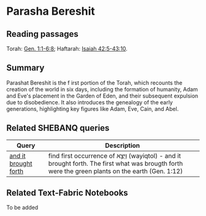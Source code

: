 # Parasha Bereshit

## Reading passages

Torah: [Gen. 1:1-6:8](https://www.stepbible.org/?q=version=NASB2020|reference=Gen.1:1-6:8&options=HNVUG);
Haftarah: [Isaiah 42:5-43:10](https://www.stepbible.org/?q=version=NASB2020|reference=Isa.42:5-43:10&options=HNVUG).

## Summary
Parashat Bereshit is the f
irst portion of the Torah, which recounts the creation of the world in six days, including the formation of humanity, Adam and Eve's placement in the Garden of Eden, and their subsequent expulsion due to disobedience. It also introduces the genealogy of the early generations, highlighting key figures like Adam, Eve, Cain, and Abel.

## Related SHEBANQ queries

Query | Description
--- | ---
[and it brought forth](https://shebanq.ancient-data.org/hebrew/text?iid=5623&page=1&mr=r&qw=q) | find first occurrence of וַיֵּצֵ֥א (wayiqtol) - and it brought forth. The first what was brougth forth were the green plants on the earth (Gen. 1:12)


## Related Text-Fabric Notebooks

To be added
